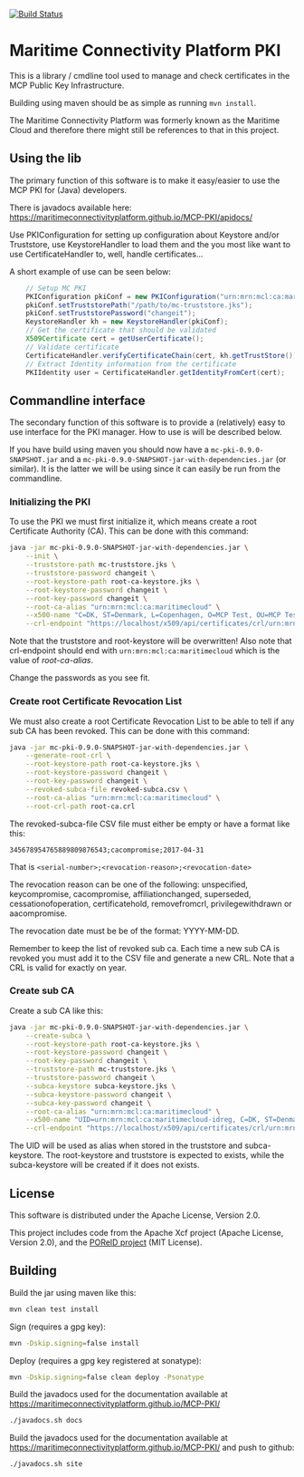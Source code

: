 [![Build Status](https://travis-ci.org/MaritimeConnectivityPlatform/MCP-PKI.svg?branch=master)](https://travis-ci.org/MaritimeConnectivityPlatform/MCP-PKI)

# Maritime Connectivity Platform PKI

This is a library / cmdline tool used to manage and check certificates in the MCP Public Key Infrastructure.

Building using maven should be as simple as running `mvn install`.

The Maritime Connectivity Platform was formerly known as the Maritime Cloud and therefore there might still be references to that in this project.  

## Using the lib
The primary function of this software is to make it easy/easier to use the MCP PKI for (Java) developers. 

There is javadocs available here: <https://maritimeconnectivityplatform.github.io/MCP-PKI/apidocs/>

Use PKIConfiguration for setting up configuration about Keystore and/or Truststore, use KeystoreHandler to load them and the you most like want to use CertificateHandler to, well, handle certificates...

A short example of use can be seen below:
```java
    // Setup MC PKI
    PKIConfiguration pkiConf = new PKIConfiguration("urn:mrn:mcl:ca:maritimecloud");
    pkiConf.setTruststorePath("/path/to/mc-truststore.jks");
    pkiConf.setTruststorePassword("changeit");
    KeystoreHandler kh = new KeystoreHandler(pkiConf);
    // Get the certificate that should be validated
    X509Certificate cert = getUserCertificate();
    // Validate certificate
    CertificateHandler.verifyCertificateChain(cert, kh.getTrustStore());
    // Extract Identity information from the certificate
    PKIIdentity user = CertificateHandler.getIdentityFromCert(cert);
```

## Commandline interface
The secondary function of this software is to provide a (relatively) easy to use interface for the PKI manager. How to use is will be described below.

If you have build using maven you should now have a `mc-pki-0.9.0-SNAPSHOT.jar` and a `mc-pki-0.9.0-SNAPSHOT-jar-with-dependencies.jar` (or similar). It is the latter we will be using since it can easily be run from the commandline.

### Initializing the PKI
To use the PKI we must first initialize it, which means create a root Certificate Authority (CA). This can be done with this command:
```sh
java -jar mc-pki-0.9.0-SNAPSHOT-jar-with-dependencies.jar \
    --init \
    --truststore-path mc-truststore.jks \
    --truststore-password changeit \
    --root-keystore-path root-ca-keystore.jks \
    --root-keystore-password changeit \
    --root-key-password changeit \
    --root-ca-alias "urn:mrn:mcl:ca:maritimecloud" \
    --x500-name "C=DK, ST=Denmark, L=Copenhagen, O=MCP Test, OU=MCP Test, CN=MCP Test Root Certificate, E=info@maritimecloud.net" \
    --crl-endpoint "https://localhost/x509/api/certificates/crl/urn:mrn:mcl:ca:maritimecloud"
```
Note that the truststore and root-keystore will be overwritten! Also note that crl-endpoint should end with `urn:mrn:mcl:ca:maritimecloud` which is the value of *root-ca-alias*.

Change the passwords as you see fit.

### Create root Certificate Revocation List
We must also create a root Certificate Revocation List to be able to tell if any sub CA has been revoked. This can be done with this command: 
```sh
java -jar mc-pki-0.9.0-SNAPSHOT-jar-with-dependencies.jar \
    --generate-root-crl \
    --root-keystore-path root-ca-keystore.jks \
    --root-keystore-password changeit \
    --root-key-password changeit \
    --revoked-subca-file revoked-subca.csv \
    --root-ca-alias "urn:mrn:mcl:ca:maritimecloud" \
    --root-crl-path root-ca.crl
```
The revoked-subca-file CSV file must either be empty or have a format like this:
```csv
345678954765889809876543;cacompromise;2017-04-31
```
That is `<serial-number>;<revocation-reason>;<revocation-date>`

The revocation reason can be one of the following: unspecified, keycompromise, cacompromise, affiliationchanged, superseded, cessationofoperation, certificatehold, removefromcrl, privilegewithdrawn or aacompromise.

The revocation date must be be of the format: YYYY-MM-DD.

Remember to keep the list of revoked sub ca. Each time a new sub CA is revoked you must add it to the CSV file and generate a new CRL. Note that a CRL is valid for exactly on year.

### Create sub CA
Create a sub CA like this:
```sh
java -jar mc-pki-0.9.0-SNAPSHOT-jar-with-dependencies.jar \
    --create-subca \
    --root-keystore-path root-ca-keystore.jks \
    --root-keystore-password changeit \
    --root-key-password changeit \
    --truststore-path mc-truststore.jks \
    --truststore-password changeit \
    --subca-keystore subca-keystore.jks \
    --subca-keystore-password changeit \
    --subca-key-password changeit \
    --root-ca-alias "urn:mrn:mcl:ca:maritimecloud" \
    --x500-name "UID=urn:mrn:mcl:ca:maritimecloud-idreg, C=DK, ST=Denmark, L=Copenhagen, O=MaritimeCloud Test, OU=MaritimeCloud Test, CN=MaritimeCloud Test Identity Registry, E=info@maritimecloud.net" \
    --crl-endpoint "https://localhost/x509/api/certificates/crl/urn:mrn:mcl:ca:maritimecloud-idreg"
```

The UID will be used as alias when stored in the truststore and subca-keystore. The root-keystore and truststore is expected to exists, while the subca-keystore will be created if it does not exists.

## License
This software is distributed under the Apache License, Version 2.0.

This project includes code from the Apache Xcf project (Apache License, Version 2.0), and the [POReID project](https://github.com/poreid/poreid) (MIT License). 


## Building
Build the jar using maven like this:
```sh
mvn clean test install
```

Sign (requires a gpg key):
```sh
mvn -Dskip.signing=false install
```

Deploy (requires a gpg key registered at sonatype):
```sh
mvn -Dskip.signing=false clean deploy -Psonatype
```

Build the javadocs used for the documentation available at https://maritimeconnectivityplatform.github.io/MCP-PKI/
```sh
./javadocs.sh docs
```

Build the javadocs used for the documentation available at https://maritimeconnectivityplatform.github.io/MCP-PKI/ and push to github:
```sh
./javadocs.sh site
```
